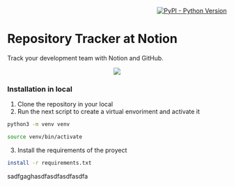 <p align="right">
  <a href="https://skillicons.dev">
    <img alt="PyPI - Python Version" src="https://img.shields.io/pypi/pyversions/pip">
  </a>
</p>

# Repository Tracker at Notion
Track your development team with Notion and GitHub. <br> 


<p align="center">
  <a href="https://skillicons.dev">
    <img src="https://skillicons.dev/icons?i=github,notion"/>
  </a>
</p>



### Installation in local
1. Clone the repository in your local
2. Run the next script to create a virtual envoriment and activate it 
   
```bash
python3 -m venv venv 
```
```bash
source venv/bin/activate
```


3. Install the requirements of the proyect

```bash 
install -r requirements.txt
```
sadfgaghasdfasdfasdfasdfa
